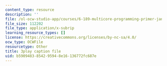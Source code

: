 ```yaml
---
content_type: resource
description: ''
file: /ol-ocw-studio-app/courses/6-189-multicore-programming-primer-january-iap-2007/b5909483854295948e16136772fc687e_f2_lvRuqp50.srt
file_size: 112202
file_type: application/x-subrip
learning_resource_types: []
license: https://creativecommons.org/licenses/by-nc-sa/4.0/
ocw_type: OCWFile
resourcetype: Other
title: 3play caption file
uid: b5909483-8542-9594-8e16-136772fc687e
---
```

